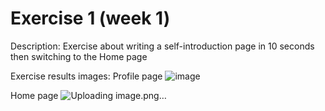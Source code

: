 # Exercise 1 (week 1)
Description:
Exercise about writing a self-introduction page in 10 seconds then switching to the Home page

Exercise results images:
Profile page
![image](https://github.com/user-attachments/assets/c9331235-1182-497d-a666-d81a9a394866)

Home page
![Uploading image.png…]()


